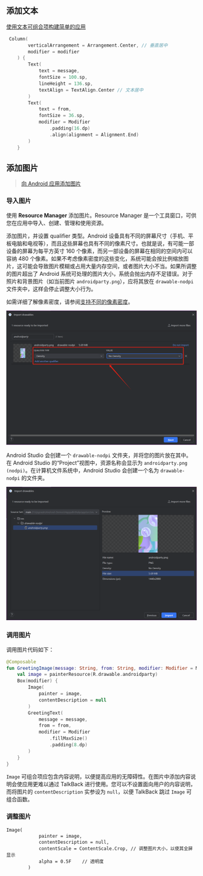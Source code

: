 ## 添加文本

[使用文本可组合项构建简单的应用](https://developer.android.google.cn/codelabs/basic-android-kotlin-compose-text-composables?hl=zh-cn&continue=https%3A%2F%2Fdeveloper.android.google.cn%2Fcourses%2Fpathways%2Fandroid-basics-compose-unit-1-pathway-3%3Fhl%3Dzh-cn%23codelab-https%3A%2F%2Fdeveloper.android.com%2Fcodelabs%2Fbasic-android-kotlin-compose-text-composables#1)

```kotlin
 Column(
        verticalArrangement = Arrangement.Center, // 垂直居中
        modifier = modifier
    ) {
        Text(
            text = message,
            fontSize = 100.sp,
            lineHeight = 136.sp,
            textAlign = TextAlign.Center // 文本居中
        )
        Text(
            text = from,
            fontSize = 36.sp,
            modifier = Modifier
                .padding(16.dp)
                .align(alignment = Alignment.End)
        )
    }
```



## 添加图片

> [向 Android 应用添加图片](https://developer.android.google.cn/codelabs/basic-android-kotlin-compose-add-images?hl=zh-cn&continue=https%3A%2F%2Fdeveloper.android.google.cn%2Fcourses%2Fpathways%2Fandroid-basics-compose-unit-1-pathway-3%3Fhl%3Dzh-cn%23codelab-https%3A%2F%2Fdeveloper.android.com%2Fcodelabs%2Fbasic-android-kotlin-compose-add-images#1)

### 导入图片

使用 **Resource Manager** 添加图片。Resource Manager 是一个工具窗口，可供您在应用中导入、创建、管理和使用资源。

添加图片，并设置 qualifier 类型。Android 设备具有不同的屏幕尺寸（手机、平板电脑和电视等），而且这些屏幕也具有不同的像素尺寸。也就是说，有可能一部设备的屏幕为每平方英寸 160 个像素，而另一部设备的屏幕在相同的空间内可以容纳 480 个像素。如果不考虑像素密度的这些变化，系统可能会按比例缩放图片，这可能会导致图片模糊或占用大量内存空间，或者图片大小不当。如果所调整的图片超出了 Android 系统可处理的图片大小，系统会抛出内存不足错误。对于照片和背景图片（如当前图片 `androidparty.png`），应将其放在 `drawable-nodpi` 文件夹中，这样会停止调整大小行为。

如需详细了解像素密度，请参阅[支持不同的像素密度](https://developer.android.google.cn/training/multiscreen/screendensities?hl=zh-cn)。

![image-20250629135805266](images/image-20250629135805266.png)

Android Studio 会创建一个 `drawable-nodpi` 文件夹，并将您的图片放在其中。在 Android Studio 的“Project”视图中，资源名称会显示为 `androidparty.png (nodpi)`。在计算机文件系统中，Android Studio 会创建一个名为 `drawable-nodpi` 的文件夹。

![image-20250629140031801](images/image-20250629140031801.png)



### 调用图片

调用图片代码如下：

```kotlin
@Composable
fun GreetingImage(message: String, from: String, modifier: Modifier = Modifier) {
    val image = painterResource(R.drawable.androidparty)
    Box(modifier) {
        Image(
            painter = image,
            contentDescription = null
        )
        GreetingText(
            message = message,
            from = from,
            modifier = Modifier
                .fillMaxSize()
                .padding(8.dp)
        )
    }
}
```

`Image` 可组合项应包含内容说明，以便提高应用的无障碍性。在图片中添加内容说明会使应用更难以通过 TalkBack 进行使用。您可以不设置面向用户的内容说明，而将图片的 `contentDescription` 实参设为 `null`，以便 TalkBack 跳过 `Image` 可组合函数。



### 调整图片

```
Image(
            painter = image,
            contentDescription = null,
            contentScale = ContentScale.Crop, // 调整图片大小，以使其全屏显示
            alpha = 0.5F    // 透明度
        )
```


